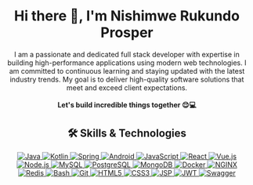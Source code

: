 

<!--
**NRProsper/NRProsper** is a ✨ _special_ ✨ repository because its `README.md` (this file) appears on your GitHub profile.

Here are some ideas to get you started:

- 🔭 I’m currently working on ...
- 🌱 I’m currently learning ...
- 👯 I’m looking to collaborate on ...
- 🤔 I’m looking for help with ...
- 💬 Ask me about ...
- 📫 How to reach me: ...
- 😄 Pronouns: ...
- ⚡ Fun fact: ...
-->
<h1 align="center">Hi there 👋, I'm Nishimwe Rukundo Prosper</h1>

<p align="center">
  I am a passionate and dedicated full stack developer with expertise in building high-performance applications using modern web technologies.
  I am committed to continuous learning and staying updated with the latest industry trends. My goal is to deliver high-quality software solutions that meet and exceed client expectations.
  <br><br>
  <strong>Let's build incredible things together 😌💻</strong>
</p>

<h2 align="center">🛠️ Skills & Technologies</h2>
<p align="center">
  <a href="https://www.java.com/" target="_blank"> <img src="https://img.shields.io/badge/Java-007396?style=for-the-badge&logo=java&logoColor=white" alt="Java" /> </a>
  <a href="https://kotlinlang.org/" target="_blank"> <img src="https://img.shields.io/badge/Kotlin-0095D5?style=for-the-badge&logo=kotlin&logoColor=white" alt="Kotlin" /> </a>
  <a href="https://spring.io/" target="_blank"> <img src="https://img.shields.io/badge/Spring-6DB33F?style=for-the-badge&logo=spring&logoColor=white" alt="Spring" /> </a>
  <a href="https://developer.android.com/" target="_blank"> <img src="https://img.shields.io/badge/Android-3DDC84?style=for-the-badge&logo=android&logoColor=white" alt="Android" /> </a>
  <a href="https://www.javascript.com/" target="_blank"> <img src="https://img.shields.io/badge/JavaScript-F7DF1E?style=for-the-badge&logo=javascript&logoColor=black" alt="JavaScript" /> </a>
  <a href="https://reactjs.org/" target="_blank"> <img src="https://img.shields.io/badge/React-61DAFB?style=for-the-badge&logo=react&logoColor=black" alt="React" /> </a>
  <a href="https://vuejs.org/" target="_blank"> <img src="https://img.shields.io/badge/Vue.js-4FC08D?style=for-the-badge&logo=vue.js&logoColor=white" alt="Vue.js" /> </a>
  <a href="https://nodejs.org/" target="_blank"> <img src="https://img.shields.io/badge/Node.js-339933?style=for-the-badge&logo=nodedotjs&logoColor=white" alt="Node.js" /> </a>
  <a href="https://www.mysql.com/" target="_blank"> <img src="https://img.shields.io/badge/MySQL-4479A1?style=for-the-badge&logo=mysql&logoColor=white" alt="MySQL" /> </a>
  <a href="https://www.postgresql.org/" target="_blank"> <img src="https://img.shields.io/badge/PostgreSQL-336791?style=for-the-badge&logo=postgresql&logoColor=white" alt="PostgreSQL" /> </a>
  <a href="https://www.mongodb.com/" target="_blank"> <img src="https://img.shields.io/badge/MongoDB-47A248?style=for-the-badge&logo=mongodb&logoColor=white" alt="MongoDB" /> </a>
  <a href="https://www.docker.com/" target="_blank"> <img src="https://img.shields.io/badge/Docker-2496ED?style=for-the-badge&logo=docker&logoColor=white" alt="Docker" /> </a>
  <a href="https://www.nginx.com/" target="_blank"> <img src="https://img.shields.io/badge/NGINX-009639?style=for-the-badge&logo=nginx&logoColor=white" alt="NGINX" /> </a>
  <a href="https://redis.io/" target="_blank"> <img src="https://img.shields.io/badge/Redis-DC382D?style=for-the-badge&logo=redis&logoColor=white" alt="Redis" /> </a>
  <a href="https://www.gnu.org/software/bash/" target="_blank"> <img src="https://img.shields.io/badge/Bash-4EAA25?style=for-the-badge&logo=gnu-bash&logoColor=white" alt="Bash" /> </a>
  <a href="https://git-scm.com/" target="_blank"> <img src="https://img.shields.io/badge/Git-F05032?style=for-the-badge&logo=git&logoColor=white" alt="Git" /> </a>
  <a href="https://html.spec.whatwg.org/multipage/" target="_blank"> <img src="https://img.shields.io/badge/HTML5-E34F26?style=for-the-badge&logo=html5&logoColor=white" alt="HTML5" /> </a>
  <a href="https://www.w3.org/Style/CSS/" target="_blank"> <img src="https://img.shields.io/badge/CSS3-1572B6?style=for-the-badge&logo=css3&logoColor=white" alt="CSS3" /> </a>
  <a href="https://jsp.java.net/" target="_blank"> <img src="https://img.shields.io/badge/JSP-007396?style=for-the-badge&logo=java&logoColor=white" alt="JSP" /> </a>
  <a href="https://jwt.io/" target="_blank"> <img src="https://img.shields.io/badge/JWT-000000?style=for-the-badge&logo=jsonwebtokens&logoColor=white" alt="JWT" /> </a>
  <a href="https://swagger.io/" target="_blank"> <img src="https://img.shields.io/badge/Swagger-85EA2D?style=for-the-badge&logo=swagger&logoColor=black" alt="Swagger" /> </a>
</p>
